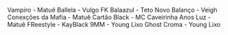 Vampiro - Matuê
Ballela - Vulgo FK
Balaazul - Teto
Novo Balanço - Veigh
Conexções da Mafia - Matuê 
Cartão Black - MC Caveirinha
Anos Luz - Matuê
FReestyle - KayBlack
9MM - Young Lixo
Ghost Croma - Young Lixo

